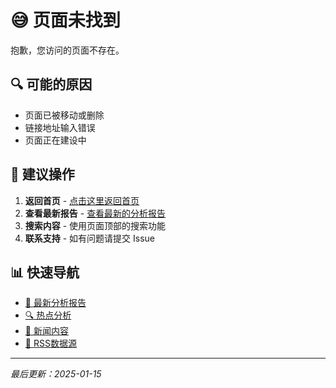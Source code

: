 # 😅 页面未找到

抱歉，您访问的页面不存在。

## 🔍 可能的原因

- 页面已被移动或删除
- 链接地址输入错误
- 页面正在建设中

## 🚀 建议操作

1. **返回首页** - [点击这里返回首页](README.md)
2. **查看最新报告** - [查看最新的分析报告](#)
3. **搜索内容** - 使用页面顶部的搜索功能
4. **联系支持** - 如有问题请提交 Issue

## 📊 快速导航

- [📅 最新分析报告](#)
- [🔍 热点分析](#)
- [📰 新闻内容](#)
- [📡 RSS数据源](#)

---

*最后更新：2025-01-15*
